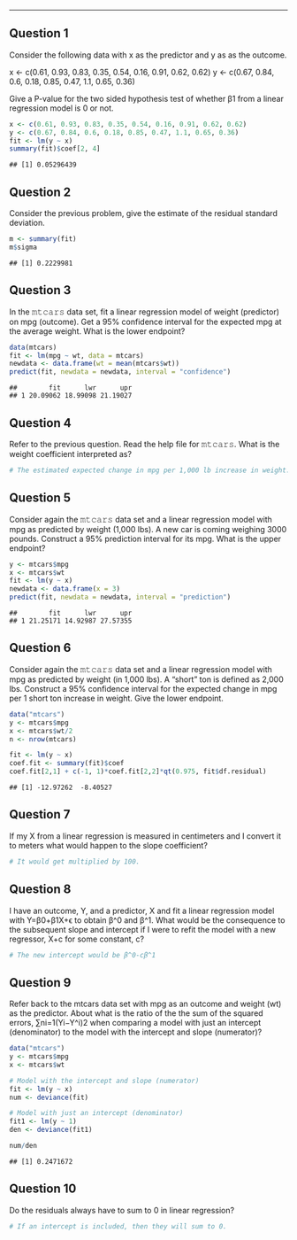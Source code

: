 ------------------------------------------------------------------------

Question 1
----------

Consider the following data with x as the predictor and y as as the outcome.

x &lt;- c(0.61, 0.93, 0.83, 0.35, 0.54, 0.16, 0.91, 0.62, 0.62) y &lt;- c(0.67, 0.84, 0.6, 0.18, 0.85, 0.47, 1.1, 0.65, 0.36)

Give a P-value for the two sided hypothesis test of whether β1 from a linear regression model is 0 or not.

``` r
x <- c(0.61, 0.93, 0.83, 0.35, 0.54, 0.16, 0.91, 0.62, 0.62)
y <- c(0.67, 0.84, 0.6, 0.18, 0.85, 0.47, 1.1, 0.65, 0.36)
fit <- lm(y ~ x)
summary(fit)$coef[2, 4]
```

    ## [1] 0.05296439

Question 2
----------

Consider the previous problem, give the estimate of the residual standard deviation.

``` r
m <- summary(fit)
m$sigma
```

    ## [1] 0.2229981

Question 3
----------

In the 𝚖𝚝𝚌𝚊𝚛𝚜 data set, fit a linear regression model of weight (predictor) on mpg (outcome). Get a 95% confidence interval for the expected mpg at the average weight. What is the lower endpoint?

``` r
data(mtcars)
fit <- lm(mpg ~ wt, data = mtcars)
newdata <- data.frame(wt = mean(mtcars$wt))
predict(fit, newdata = newdata, interval = "confidence")
```

    ##        fit      lwr      upr
    ## 1 20.09062 18.99098 21.19027

Question 4
----------

Refer to the previous question. Read the help file for 𝚖𝚝𝚌𝚊𝚛𝚜. What is the weight coefficient interpreted as?

``` r
# The estimated expected change in mpg per 1,000 lb increase in weight.
```

Question 5
----------

Consider again the 𝚖𝚝𝚌𝚊𝚛𝚜 data set and a linear regression model with mpg as predicted by weight (1,000 lbs). A new car is coming weighing 3000 pounds. Construct a 95% prediction interval for its mpg. What is the upper endpoint?

``` r
y <- mtcars$mpg
x <- mtcars$wt
fit <- lm(y ~ x)
newdata <- data.frame(x = 3)
predict(fit, newdata = newdata, interval = "prediction")
```

    ##        fit      lwr      upr
    ## 1 21.25171 14.92987 27.57355

Question 6
----------

Consider again the 𝚖𝚝𝚌𝚊𝚛𝚜 data set and a linear regression model with mpg as predicted by weight (in 1,000 lbs). A “short” ton is defined as 2,000 lbs. Construct a 95% confidence interval for the expected change in mpg per 1 short ton increase in weight. Give the lower endpoint.

``` r
data("mtcars")
y <- mtcars$mpg
x <- mtcars$wt/2
n <- nrow(mtcars)

fit <- lm(y ~ x)
coef.fit <- summary(fit)$coef
coef.fit[2,1] + c(-1, 1)*coef.fit[2,2]*qt(0.975, fit$df.residual)
```

    ## [1] -12.97262  -8.40527

Question 7
----------

If my X from a linear regression is measured in centimeters and I convert it to meters what would happen to the slope coefficient?

``` r
# It would get multiplied by 100.
```

Question 8
----------

I have an outcome, Y, and a predictor, X and fit a linear regression model with Y=β0+β1X+ϵ to obtain β^0 and β^1. What would be the consequence to the subsequent slope and intercept if I were to refit the model with a new regressor, X+c for some constant, c?

``` r
# The new intercept would be β^0-cβ^1
```

Question 9
----------

Refer back to the mtcars data set with mpg as an outcome and weight (wt) as the predictor. About what is the ratio of the the sum of the squared errors, ∑ni=1(Yi−Y^i)2 when comparing a model with just an intercept (denominator) to the model with the intercept and slope (numerator)?

``` r
data("mtcars")
y <- mtcars$mpg
x <- mtcars$wt

# Model with the intercept and slope (numerator)
fit <- lm(y ~ x)
num <- deviance(fit)

# Model with just an intercept (denominator)
fit1 <- lm(y ~ 1)
den <- deviance(fit1)

num/den
```

    ## [1] 0.2471672

Question 10
-----------

Do the residuals always have to sum to 0 in linear regression?

``` r
# If an intercept is included, then they will sum to 0.
```
